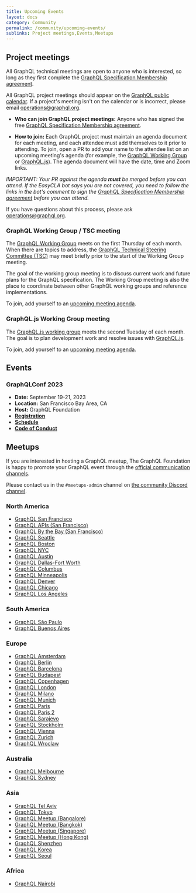 ```yaml
---
title: Upcoming Events
layout: docs
category: Community
permalink: /community/upcoming-events/
sublinks: Project meetings,Events,Meetups
---
```


## Project meetings

All GraphQL technical meetings are open to anyone who is interested, so long as they first complete the [GraphQL Specification Membership agreement](https://github.com/graphql/graphql-wg/tree/HEAD/membership).

All GraphQL project meetings should appear on the [GraphQL public calendar](https://calendar.graphql.org). If a project's meeting isn't on the calendar or is incorrect, please email [operations@graphql.org](mailto:operations@graphql.org).

- **Who can join GraphQL project meetings:** Anyone who has signed the free [GraphQL Specification Membership agreement](https://github.com/graphql/graphql-wg/tree/HEAD/membership).

- **How to join:** Each GraphQL project must maintain an agenda document for each meeting, and each attendee must add themselves to it prior to attending. To join, open a PR to add your name to the attendee list on an upcoming meeting's agenda (for example, the [GraphQL Working Group](https://github.com/graphql/graphql-wg/tree/HEAD/agendas) or [GraphQL.js](https://github.com/graphql/graphql-js-wg/tree/main/agendas)). The agenda document will have the date, time and Zoom links.

_IMPORTANT: Your PR against the agenda_ **_must_** _be merged before you can attend. If the EasyCLA bot says you are not covered, you need to follow the links in the bot's comment to sign the [GraphQL Specification Membership agreement](https://github.com/graphql/graphql-wg/tree/HEAD/membership) before you can attend._

If you have questions about this process, please ask [operations@graphql.org](mailto:operations@graphql.org).

### GraphQL Working Group / TSC meeting

The [GraphQL Working Group](https://github.com/graphql/graphql-wg) meets on the first Thursday of each month. When there are topics to address, the [GraphQL Technical Steering Committee (TSC)](https://github.com/graphql/graphql-wg/blob/HEAD/GraphQL-TSC.md) may meet briefly prior to the start of the Working Group meeting.

The goal of the working group meeting is to discuss current work and future plans for the GraphQL specification. The Working Group meeting is also the place to coordinate between other GraphQL working groups and reference implementations.

To join, add yourself to an [upcoming meeting agenda](https://github.com/graphql/graphql-wg/tree/HEAD/agendas).

### GraphQL.js Working Group meeting

The [GraphQL.js working group](https://github.com/graphql/graphql-js-wg) meets the second Tuesday of each month. The goal is to plan development work and resolve issues with [GraphQL.js](https://github.com/graphql/graphql-js).

To join, add yourself to an [upcoming meeting agenda](https://github.com/graphql/graphql-js-wg/tree/HEAD/agendas).

## Events

<!-- _None currently scheduled_ -->

<!-- Event template, copy and paste what you need. Please note that the only three required fields are the name of the event, who is organizing and hosting it, and the link to the code of conduct. Events without this information can't be posted.

### [Name of the event - REQUIRED]

* **Date(s):** [date]
* **Location:** [city, state, country|Virtual|Hybrid]
* **Registration:** [link to reg site, with cost]
* **CFP:** [link to CFP site]
* **Schedule:** [link to schedule site]
* **Host:** [name of organization or company hosting the event - REQUIRED]
* **Code of Conduct:** [link to code of conduct - REQUIRED]

-->

### GraphQLConf 2023

- **Date:** September 19-21, 2023
- **Location:** San Francisco Bay Area, CA
- **Host:** GraphQL Foundation
- [**Registration**](https://graphql.org/conf/#attend)
- [**Schedule**](https://graphql.org/conf/schedule/)
- [**Code of Conduct**](https://graphql.org/conf/faq/#codeofconduct)

## Meetups

If you are interested in hosting a GraphQL meetup, The GraphQL Foundation is happy to promote your GraphQL event through the [official communication channels](/community/#official-channels).

Please contact us in the `#meetups-admin` channel on [the community Discord channel](/community/#official-channels).

### North America

- [GraphQL San Francisco](https://www.meetup.com/sf-graphql/)
- [GraphQL APIs (San Francisco)](http://www.meetup.com/graphql/)
- [GraphQL By the Bay (San Francisco)](https://www.meetup.com/graphql-by-the-bay/)
- [GraphQL Seattle](https://www.meetup.com/seattlegraphql/)
- [GraphQL Boston](https://www.meetup.com/graphql-boston/)
- [GraphQL NYC](https://www.meetup.com/graphql-newyork/)
- [GraphQL Austin](https://www.meetup.com/ATX-GraphQL/)
- [GraphQL Dallas-Fort Worth](https://www.meetup.com/DFW-GraphQL-Meetup/)
- [GraphQL Columbus](https://www.meetup.com/GraphQL-Columbus/)
- [GraphQL Minneapolis](https://www.meetup.com/GraphQL-MN/)
- [GraphQL Denver](https://www.meetup.com/graphql-denver)
- [GraphQL Chicago](https://www.meetup.com/graphql-chicago/)
- [GraphQL Los Angeles](https://www.meetup.com/meetup-group-graphql/)

### South America

- [GraphQL São Paulo](https://www.meetup.com/graphql-sp/)
- [GraphQL Buenos Aires](https://www.meetup.com/GraphQL-BA/)

### Europe

- [GraphQL Amsterdam](https://www.meetup.com/Amsterdam-GraphQL-Meetup/)
- [GraphQL Berlin](https://www.meetup.com/graphql-berlin/)
- [GraphQL Barcelona](https://www.meetup.com/GraphQL-Barcelona/)
- [GraphQL Budapest](https://www.meetup.com/Budapest-GraphQL/)
- [GraphQL Copenhagen](https://www.meetup.com/Copenhagen-GraphQL-Meetup-Group/)
- [GraphQL London](https://www.meetup.com/GraphQL-London)
- [GraphQL Milano](https://www.meetup.com/GraphQL-Milano/)
- [GraphQL Munich](https://www.meetup.com/GraphQL-Munich/)
- [GraphQL Paris](https://www.meetup.com/GraphQL-Paris/)
- [GraphQL Paris 2](https://www.meetup.com/fr-FR/parisgraphql/)
- [GraphQL Sarajevo](https://www.meetup.com/graphql-sarajevo/)
- [GraphQL Stockholm](https://www.meetup.com/GraphQL-Stockholm/)
- [GraphQL Vienna](https://www.meetup.com/GraphQL-Vienna/)
- [GraphQL Zurich](https://www.meetup.com/graphql-zurich/)
- [GraphQL Wroclaw](https://www.meetup.com/GraphQL-Wroclaw/)

### Australia

- [GraphQL Melbourne](http://graphql.melbourne/)
- [GraphQL Sydney](https://graphql.sydney/)

### Asia

- [GraphQL Tel Aviv](https://www.meetup.com/GraphQL-TLV/)
- [GraphQL Tokyo](https://www.meetup.com/GraphQL-Tokyo/)
- [GraphQL Meetup (Bangalore)](https://www.meetup.com/graphql-bangalore/)
- [GraphQL Meetup (Bangkok)](https://www.meetup.com/GraphQL-Bangkok/)
- [GraphQL Meetup (Singapore)](https://www.meetup.com/GraphQL-SG/)
- [GraphQL Meetup (Hong Kong)](https://www.meetup.com/GraphQLHongKong/)
- [GraphQL Shenzhen](https://www.meetup.com/graphqlshenzhen/)
- [GraphQL Korea](https://www.facebook.com/groups/graphql.kr)
- [GraphQL Seoul](https://www.meetup.com/graphql-seoul/)

### Africa

- [GraphQL Nairobi](https://www.meetup.com/Nairobi-GraphQL-Meetup/)
